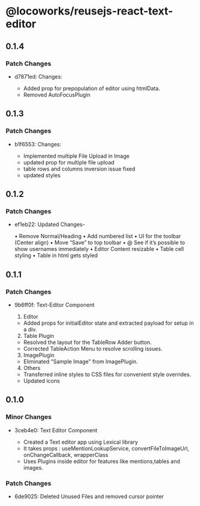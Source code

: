 # @locoworks/reusejs-react-text-editor

## 0.1.4

### Patch Changes

- d7871ed: Changes:

  - Added prop for prepopulation of editor using htmlData.
  - Removed AutoFocusPlugin

## 0.1.3

### Patch Changes

- b1f6553: Changes:

  - Implemented multiple File Upload in Image
  - updated prop for multiple file upload
  - table rows and columns inversion issue fixed
  - updated styles

## 0.1.2

### Patch Changes

- ef1eb22: Updated Changes-

  • Remove Normal/Heading
  • Add numbered list
  • UI for the toolbar (Center align)
  • Move “Save” to top toolbar
  • @ See if it’s possible to show usernames immediately
  • Editor Content resizable
  • Table cell styling
  • Table in html gets styled

## 0.1.1

### Patch Changes

- 9b6ff0f: Text-Editor Component

  1. Editor

  - Added props for initialEditor state and extracted payload for setup in a div.

  2. Table Plugin

  - Resolved the layout for the TableRow Adder button.
  - Corrected TableAction Menu to resolve scrolling issues.

  3. ImagePlugin

  - Eliminated "Sample Image" from ImagePlugin.

  4. Others

  - Transferred inline styles to CSS files for convenient style overrides.
  - Updated icons

## 0.1.0

### Minor Changes

- 3ceb4e0: Text Editor Component

  - Created a Text editor app using Lexical library
  - It takes props :
    useMentionLookupService,
    convertFileToImageUrl,
    onChangeCallback,
    wrapperClass
  - Uses Plugins inside editor for features like mentions,tables and images.

### Patch Changes

- 6de9025: Deleted Unused Files and removed cursor pointer
